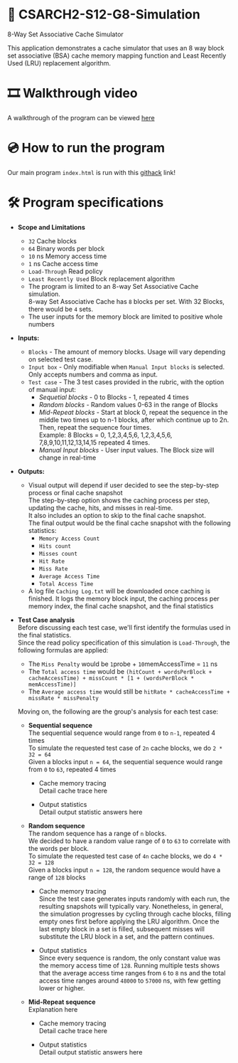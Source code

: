 # :abacus: CSARCH2-S12-G8-Simulation
8-Way Set Associative Cache Simulator

This application demonstrates a cache simulator that uses an 8 way block set associative (BSA) cache memory mapping function and Least Recently Used (LRU) replacement algorithm.

# :film_strip: Walkthrough video
A walkthrough of the program can be viewed [here](https://drive.google.com/file/d/1t-Q9Il0Q4GDXCyaSFpcfOnjU5AYzNt3Q/view?usp=sharing)

# :cd: How to run the program
Our main program `index.html` is run with this [githack](https://raw.githack.com/smtLasalle/S12-CSARCH2-Simulation/main/index.html) link!

# :hammer_and_wrench: Program specifications
* **Scope and Limitations**
  * `32` Cache blocks
  * `64` Binary words per block
  * `10` ns Memory access time
  * `1` ns Cache access time
  * `Load-Through` Read policy
  * `Least Recently Used` Block replacement algorithm
  * The program is limited to an 8-way Set Associative Cache simulation.  
    8-way Set Associative Cache has `8` blocks per set. With 32 Blocks, there would be `4` sets.
  * The user inputs for the memory block are limited to positive whole numbers

* **Inputs:**
  + `Blocks` - The amount of memory blocks. Usage will vary depending on selected test case.
  + `Input box` - Only modifiable when `Manual Input blocks` is selected. Only accepts numbers and comma as input.
  + `Test case` - The 3 test cases provided in the rubric, with the option of manual input:
     * *Sequetial blocks* - 0 to Blocks - 1, repeated 4 times
     * *Random blocks* - Random values 0-63 in the range of Blocks
     * *Mid-Repeat blocks* - Start at block 0, repeat the sequence in the middle two times up to n-1 blocks, after which continue up to 2n. Then, repeat the sequence four times.  
       Example: 8 Blocks = 0, 1,2,3,4,5,6, 1,2,3,4,5,6, 7,8,9,10,11,12,13,14,15 repeated 4 times.
     * *Manual Input blocks* - User input values. The Block size will change in real-time

* **Outputs:**
  * Visual output will depend if user decided to see the step-by-step process or final cache snapshot  
    The step-by-step option shows the caching process per step, updating the cache, hits, and misses in real-time.  
    It also includes an option to skip to the final cache snapshot.  
    The final output would be the final cache snapshot with the following statistics:  
    * `Memory Access Count`
    * `Hits count`
    * `Misses count`
    * `Hit Rate`
    * `Miss Rate`
    * `Average Access Time`
    * `Total Access Time`
  * A log file `Caching Log.txt` will be downloaded once caching is finished. It logs the memory block input, the caching process per memory index, the final cache snapshot, and the final statistics

* **Test Case analysis**  
  Before discussing each test case, we'll first identify the formulas used in the final statistics.  
  Since the read policy specification of this simulation is `Load-Through`, the following formulas are applied:
  * The `Miss Penalty` would be `1`probe + `10`memAccessTime = `11` ns
  * The `Total access time` would be `(hitCount + wordsPerBlock + cacheAccessTime) + missCount * [1 + (wordsPerBlock * memAccessTime)]`
  * The `Average access time` would still be `hitRate * cacheAccessTime + missRate * missPenalty`  

  Moving on, the following are the group's analysis for each test case:

  * **Sequential sequence**  
    The sequential sequence would range from `0` to `n-1`, repeated 4 times  
    To simulate the requested test case of `2n` cache blocks, we do `2 * 32 = 64`  
    Given a blocks input `n = 64`, the sequential sequence would range from `0` to `63`, repeated 4 times

    * Cache memory tracing  
      Detail cache trace here

    * Output statistics  
      Detail output statistic answers here

  * **Random sequence**  
    The random sequence has a range of `n` blocks.  
    We decided to have a random value range of `0` to `63` to correlate with the words per block.   
    To simulate the requested test case of `4n` cache blocks, we do `4 * 32 = 128`  
    Given a blocks input `n = 128`, the random sequence would have a range of `128` blocks

    * Cache memory tracing  
      Since the test case generates inputs randomly with each run, the resulting snapshots will typically vary.
      Nonetheless, in general, the simulation progresses by cycling through cache blocks, filling empty ones first
      before applying the LRU algorithm. Once the last empty block in a set is filled, subsequent misses will
      substitute the LRU block in a set, and the pattern continues.

    * Output statistics  
      Since every sequence is random, the only constant value was the memory access time of `128`.
      Running multiple tests shows that the average access time ranges from `6` to `8` ns and
      the total access time ranges around `48000` to `57000` ns, with few getting lower or higher.
    
  * **Mid-Repeat sequence**  
    Explanation here

    * Cache memory tracing  
      Detail cache trace here

    * Output statistics  
      Detail output statistic answers here
    
  
